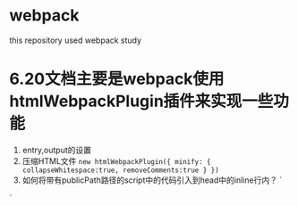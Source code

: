 # webpack
this repository used webpack study
# 6.20文档主要是webpack使用htmlWebpackPlugin插件来实现一些功能
1. entry,output的设置
2. 压缩HTML文件
`
	new htmlWebpackPlugin({
		minify: {
			collapseWhitespace:true,
			removeComments:true
		}
	})
`
3. 如何将带有publicPath路径的script中的代码引入到head中的inline行内？
`
<script type="text/javascript" src='<%= compilation.assets[htmlWebpackPlugin.files.chunks.main.entry.substr(htmlWebpackPlugin.files.publicPath.length)].source() %>'></script>
`
